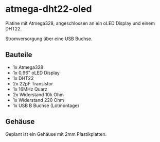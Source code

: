 # atmega-dht22-oled

Platine mit Atmega328, angeschlossen an ein oLED Display und einem DHT22.

Stromversorgung über eine USB Buchse.

## Bauteile

  * 1x Atmega328
  * 1x 0,96" oLED Display
  * 1x DHT22
  * 2x 22pF Transistor
  * 1x 16MHz Quarz
  * 2x Widerstand 10k Ohm
  * 1x Widerstand 220 Ohm
  * 1x USB B Buchse (Lötmontage)


## Gehäuse

Geplant ist ein Gehäuse mit 2mm Plastikplatten.

